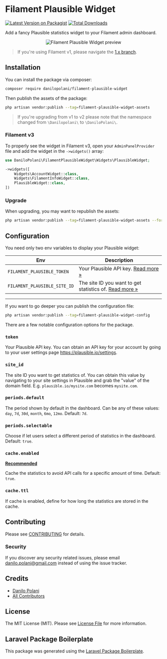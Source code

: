 # Filament Plausible Widget

[![Latest Version on Packagist](https://img.shields.io/packagist/v/danilopolani/filament-plausible-widget.svg?style=flat-square)](https://packagist.org/packages/danilopolani/filament-plausible-widget)
[![Total Downloads](https://img.shields.io/packagist/dt/danilopolani/filament-plausible-widget.svg?style=flat-square)](https://packagist.org/packages/danilopolani/filament-plausible-widget)

Add a fancy Plausible statistics widget to your Filament admin dashboard.

<p align="center"><img src="https://i.imgur.com/TlBBVis.png" alt="Filament Plausible Widget preview"></p>

> If you're using Filament v1, please navigate the [1.x branch](https://github.com/danilopolani/filament-plausible-widget/tree/1.x).

## Installation

You can install the package via composer:

```bash
composer require danilopolani/filament-plausible-widget
```

Then publish the assets of the package:

```bash
php artisan vendor:publish --tag=filament-plausible-widget-assets
```

> If you're upgrading from v1 to v2 please note that the namespace changed from `\Danilopolani\`  to `\DaniloPolani\`.

### Filament v3

To properly see the widget in Filament v3, open your `AdminPanelProvider` file and add the widget in the `->widgets()` array:

```php
use DaniloPolani\FilamentPlausibleWidget\Widgets\PlausibleWidget;

->widgets([
    Widgets\AccountWidget::class,
    Widgets\FilamentInfoWidget::class,
    PlausibleWidget::class,
])
```

### Upgrade
When upgrading, you may want to republish the assets:

```bash
php artisan vendor:publish --tag=filament-plausible-widget-assets --force
```

## Configuration

You need only two env variables to display your Plausible widget:

| Env | Description |
| --- | --- |
| `FILAMENT_PLAUSIBLE_TOKEN` | Your Plausible API key. [Read more »](#token) |
| `FILAMENT_PLAUSIBLE_SITE_ID` | The site ID you want to get statistics of.  [Read more »](#site_id) |

----

If you want to go deeper you can publish the configuration file:

```bash
php artisan vendor:publish --tag=filament-plausible-widget-config
```

There are a few notable configuration options for the package.

### **`token`**

Your Plausible API key. You can obtain an API key for your account by going to your user settings page https://plausible.io/settings.  

### **`site_id`**

The site ID you want to get statistics of. You can obtain this value by navigating to your site settings in Plausible and grab the "value" of the domain field. E.g. `plausible.io/mysite.com` becomes `mysite.com`.  

### **`periods.default`**

The period shown by default in the dashboard. Can be any of these values: `day`, `7d`, `30d`, `month`, `6mo`, `12mo`. Default: `7d`.

### **`periods.selectable`**

Choose if let users select a different period of statistics in the dashboard. Default: `true`.

### **`cache.enabled`**
<u>**Recommended**</u>

Cache the statistics to avoid API calls for a specific amount of time. Default: `true`.

### **`cache.ttl`**  

If cache is enabled, define for how long the statistics are stored in the cache.

## Contributing

Please see [CONTRIBUTING](CONTRIBUTING.md) for details.

### Security

If you discover any security related issues, please email danilo.polani@gmail.com instead of using the issue tracker.

## Credits

- [Danilo Polani](https://github.com/danilopolani)
- [All Contributors](../../contributors)

## License

The MIT License (MIT). Please see [License File](LICENSE.md) for more information.

## Laravel Package Boilerplate

This package was generated using the [Laravel Package Boilerplate](https://laravelpackageboilerplate.com).
